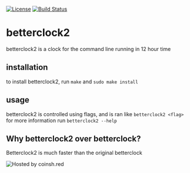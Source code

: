 [![License](https://img.shields.io/badge/License-BSD%203--Clause-blue.svg)](https://opensource.org/licenses/BSD-3-Clause) [![Build Status](https://travis-ci.com/hyperbeamf/betterclock2.svg?branch=master)](https://travis-ci.com/hyperbeamf/betterclock2)
# betterclock2
betterclock2 is a clock for the command line running in 12 hour time

## installation
to install betterclock2, run `make` and `sudo make install`

## usage
betterclock2 is controlled using flags, and is ran like `betterclock2 <flag>`
for more information run `betterclock2 --help`

## Why betterclock2 over betterclock?

Betterclock2 is much faster than the original betterclock

![Hosted by coinsh.red](https://coinsh.red/ipfs/QmdcMD4DFtWnPaZBc7XKN5zAA8sUrX4Xr5tXykYcXJJc92?filename=fixed_example.png)

